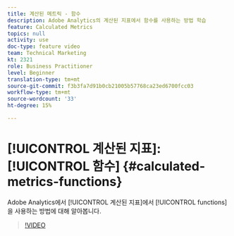 ```yaml
---
title: 계산된 메트릭 - 함수
description: Adobe Analytics의 계산된 지표에서 함수를 사용하는 방법 학습
feature: Calculated Metrics
topics: null
activity: use
doc-type: feature video
team: Technical Marketing
kt: 2321
role: Business Practitioner
level: Beginner
translation-type: tm+mt
source-git-commit: f3b3fa7d91b0cb21005b57768ca23ed6700fcc03
workflow-type: tm+mt
source-wordcount: '33'
ht-degree: 15%

---
```



# [!UICONTROL 계산된 지표]: [!UICONTROL 함수] {#calculated-metrics-functions}

Adobe Analytics에서 [!UICONTROL 계산된 지표]에서 [!UICONTROL functions]을 사용하는 방법에 대해 알아봅니다.

>[!VIDEO](https://video.tv.adobe.com/v/25408/?quality=12)
